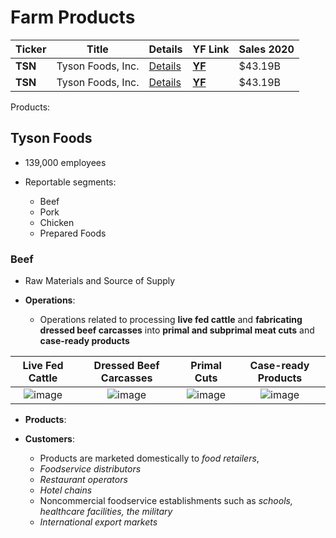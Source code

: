 # Farm Products

Ticker | Title | Details | YF Link | Sales 2020
--- | --- | --- | --- | ---
| **TSN** | Tyson Foods, Inc. | [Details](#Tyson-Foods) | **[YF](https://finance.yahoo.com/quote/TSN)** | $43.19B
| **TSN** | Tyson Foods, Inc. | [Details](#Tyson-Foods) | **[YF](https://finance.yahoo.com/quote/TSN)** | $43.19B

Products:


## Tyson Foods
- 139,000 employees

- Reportable segments:
  - Beef
  - Pork
  - Chicken
  - Prepared Foods

### Beef
- Raw Materials and Source of Supply


- **Operations**:
  - Operations related to processing **live fed cattle** and **fabricating dressed beef carcasses** into **primal and subprimal meat cuts** and **case-ready products**

| **Live Fed Cattle** | **Dressed Beef Carcasses** | **Primal Cuts** | **Case-ready Products** |
|:-------------------------:|:-------------------------:|:-------------------------:|:-------------------------:|
|![image](https://user-images.githubusercontent.com/85560091/133944409-1c00f02c-3568-415c-9acb-e09b3500a489.png) |![image](https://user-images.githubusercontent.com/85560091/133944376-5466ad10-d929-4f24-ae30-be01cc9748a7.png) |  ![image](https://user-images.githubusercontent.com/85560091/133944363-24cea9cd-caee-4750-a790-2f9f22158e5e.png)|![image](https://user-images.githubusercontent.com/85560091/133944328-a2627db9-73d2-4b09-a39c-90ce4290833c.png)|

- **Products**:

- **Customers**:
  - Products are marketed domestically to *food retailers*,
  - *Foodservice distributors*
  - *Restaurant operators*
  - *Hotel chains*
  - Noncommercial foodservice establishments such as *schools, healthcare facilities, the military*
  - *International export markets*
